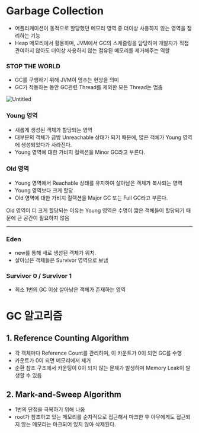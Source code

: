 # Garbage Collection

- 어플리케이션이 동적으로 할당했던 메모리 영역 중 더이상 사용하지 않는 영역을 정리하는 기능
- Heap 메모리에서 활용하며, JVM에서 GC의 스케줄링을 담당하며 개발자가 직접 관여하지 않아도 더이상 사용하지 않는 점유된 메모리를 제거해주는 역할

### STOP THE WORLD

- GC를 구행하기 위해 JVM이 멈추는 현상을 의미
- GC가 작동하는 동안 GC관련 Thread를 제외한 모든 Thread는 멈춤

![Untitled](Garbage%20Collection%2066b85441a34543d592b7a3c914cc3c1b/Untitled.png)

### Young 영역

- 새롭게 생성된 객체가 할당되는 영역
- 대부분의 객체가 금방 Unreachable 상태가 되기 때문에, 많은 객체가 Young 영역에 생성되었다가 사라진다.
- Young 영역에 대한 가비지 컬렉션을 Minor GC라고 부른다.

### Old 영역

- Young 영역에서 Reachable 상태를 유지하여 살아남은 객체가 복사되는 영역
- Young 영역보다 크게 할당
- Old 영역에 대한 가비지 컬렉션을 Major GC 또는 Full GC라고 부른다.

Old 영역이 더 크게 할당되는 이유는 Young 영역은 수명이 짧은 객체들이 할당되기 때문에 큰 공간이 필요하지 않음

---

### Eden

- new를 통해 새로 생성된 객체가 위치.
- 살아남은 객체들은 Survivor 영역으로 보냄

### Survivor 0 / Survivor 1

- 최소 1번의 GC 이상 살아남은 객체가 존재하는 영역

# GC 알고리즘

## 1. Reference Counting Algorithm

- 각 객체마다 Reference Count를 관리하며, 이 카운트가 0이 되면 GC를 수행
- 카운트가 0이 되면 메모리에서 제거
- 순환 참조 구조에서 카운팅이 0이 되지 않는 문제가 발생하며 Memory Leak이 발생할 수 있음

## 2. Mark-and-Sweep Algorithm

- 1번의 단점을 극복하기 위해 나옴
- root가 참조하고 있는 메모리를 순차적으로 접근해서 마크한 후 아무에게도 접근되지 않는 메모리는 마크되어 있지 않아 삭제된다.